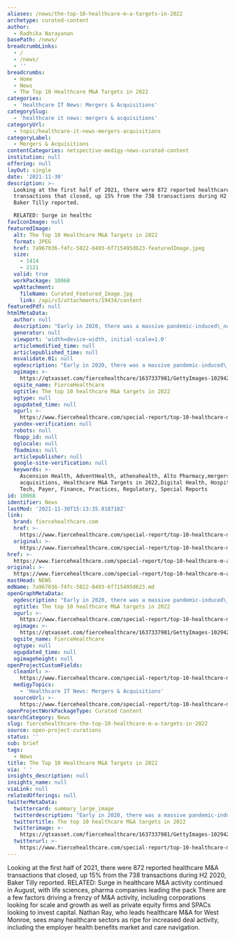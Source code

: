```yaml
---
aliases: /news/the-top-10-healthcare-m-a-targets-in-2022
archetype: curated-content
author:
  - Radhika Narayanan
basePath: /news/
breadcrumbLinks:
  - /
  - /news/
  - ''
breadcrumbs:
  - Home
  - News
  - The Top 10 Healthcare M&A Targets in 2022
categories:
  - 'Healthcare IT News: Mergers & Acquisitions'
categorySlug:
  - 'healthcare it news: mergers & acquisitions'
categoryUrl:
  - topic/healthcare-it-news-mergers-acquisitions
categoryLabel:
  - Mergers & Acquisitions
contentCategories: netspective-medigy-news-curated-content
institution: null
offering: null
layOut: single
date: '2021-11-30'
description: >-
  Looking at the first half of 2021, there were 872 reported healthcare M&amp;A
  transactions that closed, up 15% from the 738 transactions during H2 2020,
  Baker Tilly reported.

  RELATED: Surge in healthc
favIconImage: null
featuredImage:
  alt: The Top 10 Healthcare M&A Targets in 2022
  format: JPEG
  href: 7a967036-f4fc-5822-8493-6f715495d623-featuredImage.jpeg
  size:
    - 1414
    - 2121
  valid: true
  workPackage: 10068
  wpAttachment:
    fileName: Curated_Featured_Image.jpg
    link: /api/v3/attachments/19434/content
featuredPdf: null
htmlMetaData:
  author: null
  description: "Early in 2020, there was a massive pandemic-induced\_nosedive in merger and acquisitions deals in healthcare. But the industry rapidly\_rebounded, and the pace accelerated in 2021. In this report, we’ll take you through some companies that could be in the M&A crosshairs during 2022, such as digital pharmacies and health systems."
  generator: null
  viewport: 'width=device-width, initial-scale=1.0'
  articlemodified_time: null
  articlepublished_time: null
  msvalidate.01: null
  ogdescription: "Early in 2020, there was a massive pandemic-induced\_nosedive in merger and acquisitions deals in healthcare. But the industry rapidly\_rebounded, and the pace accelerated in 2021. In this report, we’ll take you through some companies that could be in the M&A crosshairs during 2022, such as digital pharmacies and health systems."
  ogimage: >-
    https://qtxasset.com/fiercehealthcare/1637337981/GettyImages-1029427612.jpg/GettyImages-1029427612.jpg?VersionId=wyCPZK58okTwbPee_rXjJIMsIMt8tJpv
  ogsite_name: FierceHealthcare
  ogtitle: The top 10 healthcare M&A targets in 2022
  ogtype: null
  ogupdated_time: null
  ogurl: >-
    https://www.fiercehealthcare.com/special-report/top-10-healthcare-m-a-targets-2022
  yandex-verification: null
  robots: null
  fbapp_id: null
  oglocale: null
  fbadmins: null
  articlepublisher: null
  google-site-verification: null
  keywords: >-
    Ascension Health, AdventHealth, athenahealth, Alto Pharmacy,mergers and
    acquisitions, Healthcare M&A Targets in 2022,Digital Health, Hospitals,
    Tech, Payer, Finance, Practices, Regulatory, Special Reports
id: 10068
identifier: News
lastMod: '2021-11-30T15:13:35.818718Z'
link:
  brand: fiercehealthcare.com
  href: >-
    https://www.fiercehealthcare.com/special-report/top-10-healthcare-m-a-targets-2022
  original: >-
    https://www.fiercehealthcare.com/special-report/top-10-healthcare-m-a-targets-2022
href: >-
  https://www.fiercehealthcare.com/special-report/top-10-healthcare-m-a-targets-2022
original: >-
  https://www.fiercehealthcare.com/special-report/top-10-healthcare-m-a-targets-2022
mastHead: NEWS
mdName: 7a967036-f4fc-5822-8493-6f715495d623.md
openGraphMetaData:
  ogdescription: "Early in 2020, there was a massive pandemic-induced\_nosedive in merger and acquisitions deals in healthcare. But the industry rapidly\_rebounded, and the pace accelerated in 2021. In this report, we’ll take you through some companies that could be in the M&A crosshairs during 2022, such as digital pharmacies and health systems."
  ogtitle: The top 10 healthcare M&A targets in 2022
  ogurl: >-
    https://www.fiercehealthcare.com/special-report/top-10-healthcare-m-a-targets-2022
  ogimage: >-
    https://qtxasset.com/fiercehealthcare/1637337981/GettyImages-1029427612.jpg/GettyImages-1029427612.jpg?VersionId=wyCPZK58okTwbPee_rXjJIMsIMt8tJpv
  ogsite_name: FierceHealthcare
  ogtype: null
  ogupdated_time: null
  ogimageheight: null
openProjectCustomFields:
  cleanUrl: >-
    https://www.fiercehealthcare.com/special-report/top-10-healthcare-m-a-targets-2022
  medigyTopics:
    - 'Healthcare IT News: Mergers & Acquisitions'
  sourceUrl: >-
    https://www.fiercehealthcare.com/special-report/top-10-healthcare-m-a-targets-2022
openProjectWorkPackageType: Curated Content
searchCategory: News
slug: fiercehealthcare-the-top-10-healthcare-m-a-targets-in-2022
source: open-project-curations
status: ''
sub: brief
tags:
  - News
title: The Top 10 Healthcare M&A Targets in 2022
via: ' '
insights_description: null
insights_name: null
viaLink: null
relatedOfferings: null
twitterMetaData:
  twittercard: summary_large_image
  twitterdescription: "Early in 2020, there was a massive pandemic-induced\_nosedive in merger and acquisitions deals in healthcare. But the industry rapidly\_rebounded, and the pace accelerated in 2021. In this report, we’ll take you through some companies that could be in the M&A crosshairs during 2022, such as digital pharmacies and health systems."
  twittertitle: The top 10 healthcare M&A targets in 2022
  twitterimage: >-
    https://qtxasset.com/fiercehealthcare/1637337981/GettyImages-1029427612.jpg/GettyImages-1029427612.jpg?VersionId=wyCPZK58okTwbPee_rXjJIMsIMt8tJpv
  twitterurl: >-
    https://www.fiercehealthcare.com/special-report/top-10-healthcare-m-a-targets-2022
---
```

<p>Looking at the first half of 2021, there were 872 reported healthcare M&amp;A transactions that closed, up 15% from the 738 transactions during H2 2020, Baker Tilly reported.
RELATED: Surge in healthcare M&amp;A activity continued in August, with life sciences, pharma companies leading the pack
There are a few factors driving a frenzy of M&amp;A activity, including corporations looking for scale and growth as well as private equity firms and SPACs looking to invest capital.
Nathan Ray, who leads healthcare M&amp;A for West Monroe, sees many healthcare sectors as ripe for increased deal activity, including the employer health benefits market and care navigation.</p>